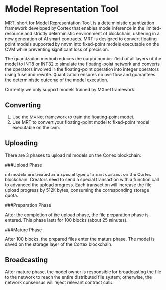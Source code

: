 # Model Representation Tool

MRT, short for Model Representation Tool, is a deterministic quantization framework developed by Cortex that enables model inference in the limited-resource and strictly deterministic environment of blockchain, ushering in a new generation of AI smart contracts. MRT is designed to convert floating point models supported by nnvm into fixed-point models executable on the CVM while preventing significant loss of precision. 

The quantization method reduces the output number field of all layers of the model to INT8 or INT32 to simulate the floating-point network and converts the operators involved in the floating-point operation into integer operators using fuse and rewrite. Quantization ensures no overflow and guarantees the deterministic outcome of the model execution.

Currently we only support models trained by MXnet framework.

## Converting

1. Use the MXNet framework to train the floating-point model.
2. Use MRT to convert your floating-point model to fixed-point model executable on the cvm.

## Uploading

There are 3 phases to upload ml models on the Cortex blockchain:

###Upload Phase

mI models are treated as a special type of smart contract on the Cortex blockchain. Creators need to send a special transaction with a function call to advanced the upload progress. Each transaction will increase the file upload progress by 512K bytes, consuming the corresponding storage quota.

###Preparation Phase

After the completion of the upload phase, the file preparation phase is entered. This phase lasts for 100 blocks (about 25 minutes). 

###Mature Phase

After 100 blocks, the prepared files enter the mature phase. The model is saved on the storage layer of the Cortex blockchain.

## Broadcasting

After mature phase, the model owner is responsible for broadcasting the file to the network to reach the entire distributed file system; otherwise, the network consensus will reject relevant contract calls.  